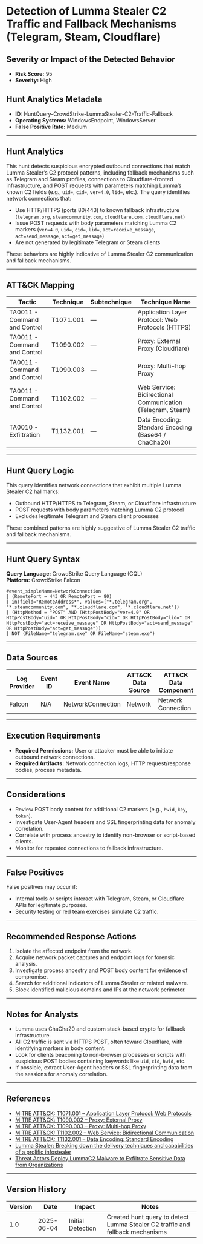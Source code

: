 # Detection of Lumma Stealer C2 Traffic and Fallback Mechanisms (Telegram, Steam, Cloudflare)

## Severity or Impact of the Detected Behavior
- **Risk Score:** 95
- **Severity:** High

## Hunt Analytics Metadata

- **ID:** HuntQuery-CrowdStrike-LummaStealer-C2-Traffic-Fallback
- **Operating Systems:** WindowsEndpoint, WindowsServer
- **False Positive Rate:** Medium

---

## Hunt Analytics

This hunt detects suspicious encrypted outbound connections that match Lumma Stealer’s C2 protocol patterns, including fallback mechanisms such as Telegram and Steam profiles, connections to Cloudflare-fronted infrastructure, and POST requests with parameters matching Lumma’s known C2 fields (e.g., `uid=`, `cid=`, `ver=4.0`, `lid=`, etc.). The query identifies network connections that:

- Use HTTP/HTTPS (ports 80/443) to known fallback infrastructure (`telegram.org`, `steamcommunity.com`, `cloudflare.com`, `cloudflare.net`)
- Issue POST requests with body parameters matching Lumma C2 markers (`ver=4.0`, `uid=`, `cid=`, `lid=`, `act=receive_message`, `act=send_message`, `act=get_message`)
- Are not generated by legitimate Telegram or Steam clients

These behaviors are highly indicative of Lumma Stealer C2 communication and fallback mechanisms.

---

## ATT&CK Mapping

| Tactic                        | Technique    | Subtechnique | Technique Name                                            |
|------------------------------|--------------|---------------|-----------------------------------------------------------|
| TA0011 - Command and Control  | T1071.001    | —             | Application Layer Protocol: Web Protocols (HTTPS)         |
| TA0011 - Command and Control  | T1090.002    | —             | Proxy: External Proxy (Cloudflare)                        |
| TA0011 - Command and Control  | T1090.003    | —             | Proxy: Multi-hop Proxy                                    |
| TA0011 - Command and Control  | T1102.002    | —             | Web Service: Bidirectional Communication (Telegram, Steam)|
| TA0010 - Exfiltration         | T1132.001    | —             | Data Encoding: Standard Encoding (Base64 / ChaCha20)      |

---

## Hunt Query Logic

This query identifies network connections that exhibit multiple Lumma Stealer C2 hallmarks:

- Outbound HTTP/HTTPS to Telegram, Steam, or Cloudflare infrastructure
- POST requests with body parameters matching Lumma C2 protocol
- Excludes legitimate Telegram and Steam client processes

These combined patterns are highly suggestive of Lumma Stealer C2 traffic and fallback mechanisms.

---

## Hunt Query Syntax

**Query Language:** CrowdStrike Query Language (CQL)  
**Platform:** CrowdStrike Falcon

```fql
#event_simpleName=NetworkConnection  
| (RemotePort = 443 OR RemotePort = 80)  
| in(field="RemoteAddress*", values=["*.telegram.org", "*.steamcommunity.com", "*.cloudflare.com", "*.cloudflare.net"]) 
| (HttpMethod = "POST" AND (HttpPostBody="ver=4.0" OR HttpPostBody="uid=" OR HttpPostBody="cid=" OR HttpPostBody="lid=" OR HttpPostBody="act=receive_message" OR HttpPostBody="act=send_message" OR HttpPostBody="act=get_message"))  
| NOT (FileName="telegram.exe" OR FileName="steam.exe") 
```

---

## Data Sources

| Log Provider | Event ID | Event Name       | ATT&CK Data Source  | ATT&CK Data Component  |
|--------------|----------|------------------|---------------------|------------------------|
| Falcon       | N/A      | NetworkConnection| Network             | Network Connection     |

---

## Execution Requirements

- **Required Permissions:** User or attacker must be able to initiate outbound network connections.
- **Required Artifacts:** Network connection logs, HTTP request/response bodies, process metadata.

---

## Considerations

- Review POST body content for additional C2 markers (e.g., `hwid`, `key`, `token`).
- Investigate User-Agent headers and SSL fingerprinting data for anomaly correlation.
- Correlate with process ancestry to identify non-browser or script-based clients.
- Monitor for repeated connections to fallback infrastructure.

---

## False Positives

False positives may occur if:

- Internal tools or scripts interact with Telegram, Steam, or Cloudflare APIs for legitimate purposes.
- Security testing or red team exercises simulate C2 traffic.

---

## Recommended Response Actions

1. Isolate the affected endpoint from the network.
2. Acquire network packet captures and endpoint logs for forensic analysis.
3. Investigate process ancestry and POST body content for evidence of compromise.
4. Search for additional indicators of Lumma Stealer or related malware.
5. Block identified malicious domains and IPs at the network perimeter.

---

## Notes for Analysts

- Lumma uses ChaCha20 and custom stack-based crypto for fallback infrastructure.
- All C2 traffic is sent via HTTPS POST, often toward Cloudflare, with identifying markers in body content.
- Look for clients beaconing to non-browser processes or scripts with suspicious POST bodies containing keywords like `uid`, `cid`, `hwid`, etc.
- If possible, extract User-Agent headers or SSL fingerprinting data from the sessions for anomaly correlation.

---

## References

- [MITRE ATT&CK: T1071.001 – Application Layer Protocol: Web Protocols](https://attack.mitre.org/techniques/T1071/001/)
- [MITRE ATT&CK: T1090.002 – Proxy: External Proxy](https://attack.mitre.org/techniques/T1090/002/)
- [MITRE ATT&CK: T1090.003 – Proxy: Multi-hop Proxy](https://attack.mitre.org/techniques/T1090/003/)
- [MITRE ATT&CK: T1102.002 – Web Service: Bidirectional Communication](https://attack.mitre.org/techniques/T1102/002/)
- [MITRE ATT&CK: T1132.001 – Data Encoding: Standard Encoding](https://attack.mitre.org/techniques/T1132/001/)
- [Lumma Stealer: Breaking down the delivery techniques and capabilities of a prolific infostealer](https://www.microsoft.com/en-us/security/blog/2025/05/21/lumma-stealer-breaking-down-the-delivery-techniques-and-capabilities-of-a-prolific-infostealer/)
- [Threat Actors Deploy LummaC2 Malware to Exfiltrate Sensitive Data from Organizations](https://www.cisa.gov/news-events/cybersecurity-advisories/aa25-141b)

---

## Version History

| Version | Date       | Impact            | Notes                                                                                      |
|---------|------------|-------------------|--------------------------------------------------------------------------------------------|
| 1.0     | 2025-06-04 | Initial Detection | Created hunt query to detect Lumma Stealer C2 traffic and fallback mechanisms              |
